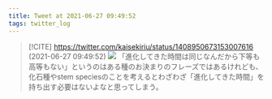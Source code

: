 ```yaml
---
title: Tweet at 2021-06-27 09:49:52
tags: twitter_log
---
```


> [!CITE] https://twitter.com/kaisekiriu/status/1408950673153007616 (2021-06-27 09:49:52)
> ![](https://twitter.com/kaisekiriu/status/1408950673153007616)
> 「進化してきた時間は同じなんだから下等も高等もない」というのはある種のお決まりのフレーズではあるけれども、化石種やstem speciesのことを考えるとわざわざ「進化してきた時間」を持ち出す必要はないよなと思ってしまう。

